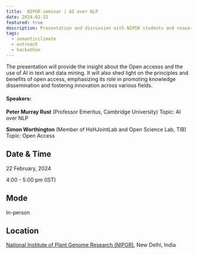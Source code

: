 ```yaml
---
title:  NIPGR seminar | AI over NLP
date: 2024-02-22
featured: true
description: Presentation and discussion with NIPGR students and researcher 
tags:
  - semanticclimate
  - outreach
  - hackathon
---
```


The presentation will provide the insight about the Open accesss and the use of AI in text and data mining. It will also shed light on the principles and benefits of open access, emphasizing its role in promoting knowledge dissemination and fostering innovation across various fields.

#### Speakers:

**Peter Murray Rust** (Professor Emeritus, Cambridge University)
Topic: AI over NLP

**Simon Worthington** (Member of HsHJointLab and Open Science Lab, TIB) 
Topic: Open Access


## Date & Time

22 February, 2024

4:00 - 5:00 pm (IST)

## Mode 
In-person

## Location

[National Institute of Plant Genome Research (NIPGR)](https://nipgr.ac.in/home/home.php), New Delhi, India







